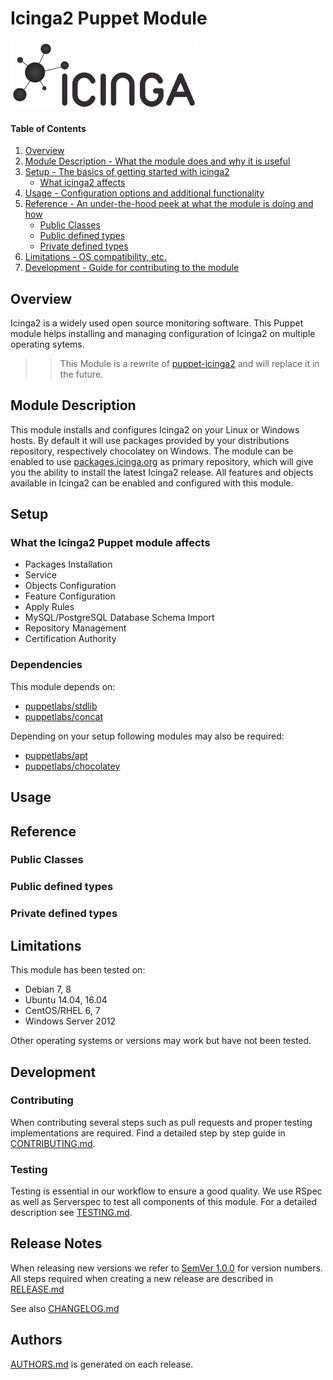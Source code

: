 # Icinga2 Puppet Module
![Icina Logo](images/icinga_logo.png)


#### Table of Contents

1. [Overview](#overview)
2. [Module Description - What the module does and why it is useful](#module-description)
3. [Setup - The basics of getting started with icinga2](#setup)
    * [What icinga2 affects](#what-icinga2-affects)
4. [Usage - Configuration options and additional functionality](#usage)
5. [Reference - An under-the-hood peek at what the module is doing and how](#reference)
    * [Public Classes](#public-classes)
    * [Public defined types](#public-defined-types)
    * [Private defined types](#private-defined-types)
6. [Limitations - OS compatibility, etc.](#limitations)
7. [Development - Guide for contributing to the module](#development)

## Overview

Icinga2 is a widely used open source monitoring software. This Puppet module helps installing and managing configuration
of Icinga2 on multiple operating sytems. 

>> This Module is a rewrite of [puppet-icinga2] and will replace it in the future.

## Module Description
This module installs and configures Icinga2 on your Linux or Windows hosts. By default it will use packages provided by
your distributions repository, respectively chocolatey on Windows. The module can be enabled to use [packages.icinga.org]
as primary repository, which will give you the ability to install the latest Icinga2 release. All features and objects
available in Icinga2 can be enabled and configured with this module.

## Setup

### What the Icinga2 Puppet module affects

* Packages Installation
* Service 
* Objects Configuration
* Feature Configuration
* Apply Rules
* MySQL/PostgreSQL Database Schema Import 
* Repository Management 
* Certification Authority

### Dependencies
This module depends on:

* [puppetlabs/stdlib]
* [puppetlabs/concat]

Depending on your setup following modules may also be required:

* [puppetlabs/apt]
* [puppetlabs/chocolatey]

## Usage


## Reference

### Public Classes

### Public defined types

### Private defined types

## Limitations
This module has been tested on:

* Debian 7, 8
* Ubuntu 14.04, 16.04
* CentOS/RHEL 6, 7
* Windows Server 2012

Other operating systems or versions may work but have not been tested.

## Development

### Contributing
When contributing several steps such as pull requests and proper testing implementations are required.
Find a detailed step by step guide in [CONTRIBUTING.md].

### Testing
Testing is essential in our workflow to ensure a good quality. We use RSpec as well as Serverspec to test all components
of this module. For a detailed description see [TESTING.md].

## Release Notes
When releasing new versions we refer to [SemVer 1.0.0] for version numbers. All steps required when creating a new
release are described in [RELEASE.md]

See also [CHANGELOG.md]

## Authors
[AUTHORS.md] is generated on each release.

[puppetlabs/stdlib]: https://github.com/puppetlabs/puppetlabs-stdlib
[puppetlabs/concat]: https://github.com/puppetlabs/puppetlabs-concat
[puppetlabs/apt]: https://github.com/puppetlabs/puppetlabs-apt
[puppetlabs/chocolatey]: https://github.com/puppetlabs/puppetlabs-chocolatey
[puppet-icinga2]: https://github.com/icinga/puppet-icinga2
[packages.icinga.org]: https://packages.icinga.org
[SemVer 1.0.0]: http://semver.org/spec/v1.0.0.html
[CONTRIBUTING.md]: CONTRIBUTING.md
[TESTING.md]: TESTING.md
[RELEASE.md]: RELEASE.md
[CHANGELOG.md]: CHANGELOG.md
[AUTHORS.md]: AUTHORS.md